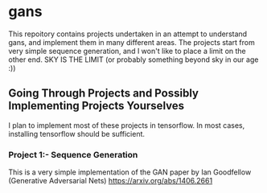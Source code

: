 # gans
This repoitory contains projects undertaken in an attempt to understand gans, and implement them in many different areas.
The projects start from very simple sequence generation, and I won't like to place a limit on the other end. SKY IS THE LIMIT 
(or probably something beyond sky in our age :))

## Going Through Projects and Possibly Implementing Projects Yourselves
I plan to implement most of these projects in tensorflow. In most cases, installing tensorflow should be sufficient.

### Project 1:- Sequence Generation
This is a very simple implementation of the GAN paper by Ian Goodfellow (Generative Adversarial Nets) https://arxiv.org/abs/1406.2661
